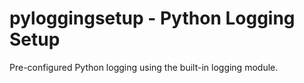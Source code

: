 # pyloggingsetup - Python Logging Setup

Pre-configured Python logging using the built-in logging module.

